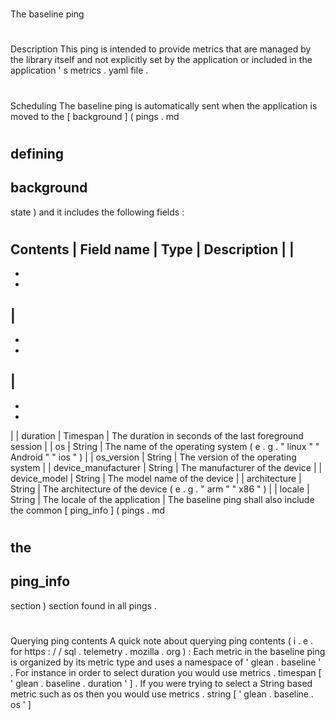 #
The
baseline
ping
#
#
Description
This
ping
is
intended
to
provide
metrics
that
are
managed
by
the
library
itself
and
not
explicitly
set
by
the
application
or
included
in
the
application
'
s
metrics
.
yaml
file
.
#
#
Scheduling
The
baseline
ping
is
automatically
sent
when
the
application
is
moved
to
the
[
background
]
(
pings
.
md
#
defining
-
background
-
state
)
and
it
includes
the
following
fields
:
#
#
Contents
|
Field
name
|
Type
|
Description
|
|
-
-
-
|
-
-
-
|
-
-
-
|
|
duration
|
Timespan
|
The
duration
in
seconds
of
the
last
foreground
session
|
|
os
|
String
|
The
name
of
the
operating
system
(
e
.
g
.
"
linux
"
"
Android
"
"
ios
"
)
|
|
os_version
|
String
|
The
version
of
the
operating
system
|
|
device_manufacturer
|
String
|
The
manufacturer
of
the
device
|
|
device_model
|
String
|
The
model
name
of
the
device
|
|
architecture
|
String
|
The
architecture
of
the
device
(
e
.
g
.
"
arm
"
"
x86
"
)
|
|
locale
|
String
|
The
locale
of
the
application
|
The
baseline
ping
shall
also
include
the
common
[
ping_info
]
(
pings
.
md
#
the
-
ping_info
-
section
)
section
found
in
all
pings
.
#
#
#
Querying
ping
contents
A
quick
note
about
querying
ping
contents
(
i
.
e
.
for
https
:
/
/
sql
.
telemetry
.
mozilla
.
org
)
:
Each
metric
in
the
baseline
ping
is
organized
by
its
metric
type
and
uses
a
namespace
of
'
glean
.
baseline
'
.
For
instance
in
order
to
select
duration
you
would
use
metrics
.
timespan
[
'
glean
.
baseline
.
duration
'
]
.
If
you
were
trying
to
select
a
String
based
metric
such
as
os
then
you
would
use
metrics
.
string
[
'
glean
.
baseline
.
os
'
]

